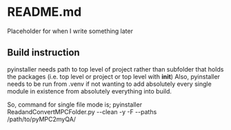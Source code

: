 # README.md

Placeholder for when I write something later


## Build instruction
pyinstaller needs path to top level of project rather than subfolder that holds the packages (i.e. top level or project or top level with __init__)
Also, pyinstaller needs to be run from .venv if not wanting to add absolutely every single module in existence from absolutely everything into build.

So, command for single file mode is;
	pyinstaller ReadandConvertMPCFolder.py --clean -y -F --paths /path/to/pyMPC2myQA/